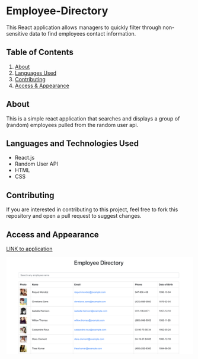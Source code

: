# Employee-Directory
This React application allows managers to quickly filter through non-sensitive data to find employees contact information.

## Table of Contents
1. [About](#about)
2. [Languages Used](#languages)
3. [Contributing](#contribute)
4. [Access & Appearance](#access) 

## About <a name="about"></a>

This is a simple react application that searches and displays a group of (random) employees pulled from the random user api.

## Languages and Technologies Used <a name="languages"></a>

- React.js
- Random User API
- HTML
- CSS

## Contributing <a name="contribute"></a>

If you are interested in contributing to this project, feel free to fork this repository and open a pull request to suggest changes.

## Access and Appearance <a name="access"></a>

<a href="https://kmvanneste.github.io/Employee-Directory/" target="_blank">LINK to application</a>

![image](ScreenShot.png)